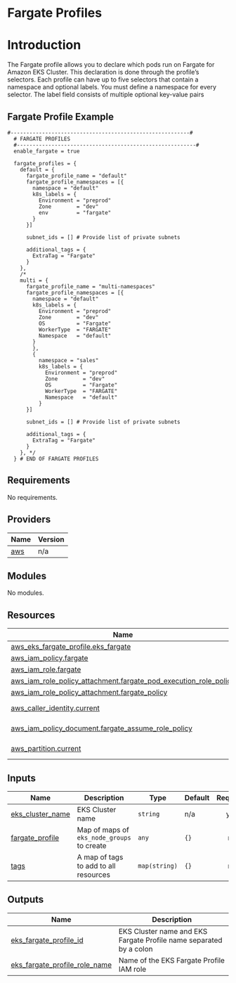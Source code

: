 # Fargate Profiles

# Introduction

The Fargate profile allows you to declare which pods run on Fargate for Amazon EKS Cluster. This declaration is done through the profile’s selectors. Each profile can have up to five selectors that contain a namespace and optional labels. You must define a namespace for every selector. The label field consists of multiple optional key-value pairs

## Fargate Profile Example
```hcl
#---------------------------------------------------------#
  # FARGATE PROFILES
  #---------------------------------------------------------#
  enable_fargate = true

  fargate_profiles = {
    default = {
      fargate_profile_name = "default"
      fargate_profile_namespaces = [{
        namespace = "default"
        k8s_labels = {
          Environment = "preprod"
          Zone        = "dev"
          env         = "fargate"
        }
      }]

      subnet_ids = [] # Provide list of private subnets

      additional_tags = {
        ExtraTag = "Fargate"
      }
    },
    /*
    multi = {
      fargate_profile_name = "multi-namespaces"
      fargate_profile_namespaces = [{
        namespace = "default"
        k8s_labels = {
          Environment = "preprod"
          Zone        = "dev"
          OS          = "Fargate"
          WorkerType  = "FARGATE"
          Namespace   = "default"
        }
        },
        {
          namespace = "sales"
          k8s_labels = {
            Environment = "preprod"
            Zone        = "dev"
            OS          = "Fargate"
            WorkerType  = "FARGATE"
            Namespace   = "default"
          }
      }]

      subnet_ids = [] # Provide list of private subnets

      additional_tags = {
        ExtraTag = "Fargate"
      }
    }, */
  } # END OF FARGATE PROFILES
```


<!-- BEGINNING OF PRE-COMMIT-TERRAFORM DOCS HOOK -->
## Requirements

No requirements.

## Providers

| Name | Version |
|------|---------|
| <a name="provider_aws"></a> [aws](#provider\_aws) | n/a |

## Modules

No modules.

## Resources

| Name | Type |
|------|------|
| [aws_eks_fargate_profile.eks_fargate](https://registry.terraform.io/providers/hashicorp/aws/latest/docs/resources/eks_fargate_profile) | resource |
| [aws_iam_policy.fargate](https://registry.terraform.io/providers/hashicorp/aws/latest/docs/resources/iam_policy) | resource |
| [aws_iam_role.fargate](https://registry.terraform.io/providers/hashicorp/aws/latest/docs/resources/iam_role) | resource |
| [aws_iam_role_policy_attachment.fargate_pod_execution_role_policy](https://registry.terraform.io/providers/hashicorp/aws/latest/docs/resources/iam_role_policy_attachment) | resource |
| [aws_iam_role_policy_attachment.fargate_policy](https://registry.terraform.io/providers/hashicorp/aws/latest/docs/resources/iam_role_policy_attachment) | resource |
| [aws_caller_identity.current](https://registry.terraform.io/providers/hashicorp/aws/latest/docs/data-sources/caller_identity) | data source |
| [aws_iam_policy_document.fargate_assume_role_policy](https://registry.terraform.io/providers/hashicorp/aws/latest/docs/data-sources/iam_policy_document) | data source |
| [aws_partition.current](https://registry.terraform.io/providers/hashicorp/aws/latest/docs/data-sources/partition) | data source |

## Inputs

| Name | Description | Type | Default | Required |
|------|-------------|------|---------|:--------:|
| <a name="input_eks_cluster_name"></a> [eks\_cluster\_name](#input\_eks\_cluster\_name) | EKS Cluster name | `string` | n/a | yes |
| <a name="input_fargate_profile"></a> [fargate\_profile](#input\_fargate\_profile) | Map of maps of `eks_node_groups` to create | `any` | `{}` | no |
| <a name="input_tags"></a> [tags](#input\_tags) | A map of tags to add to all resources | `map(string)` | `{}` | no |

## Outputs

| Name | Description |
|------|-------------|
| <a name="output_eks_fargate_profile_id"></a> [eks\_fargate\_profile\_id](#output\_eks\_fargate\_profile\_id) | EKS Cluster name and EKS Fargate Profile name separated by a colon |
| <a name="output_eks_fargate_profile_role_name"></a> [eks\_fargate\_profile\_role\_name](#output\_eks\_fargate\_profile\_role\_name) | Name of the EKS Fargate Profile IAM role |
<!-- END OF PRE-COMMIT-TERRAFORM DOCS HOOK -->
